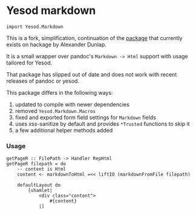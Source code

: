 # Yesod markdown

~~~ { .haskell }
import Yesod.Markdown
~~~

This is a fork, simplification, continuation of the [package][] that 
currently exists on hackage by Alexander Dunlap.

It is a small wrapper over pandoc's `Markdown -> Html` support with 
usage tailored for Yesod.

That package has slipped out of date and does not work with recent 
releases of pandoc or yesod.

This package differs in the following ways:

1. updated to compile with newer dependencies
2. removed `Yesod.Markdown.Macros`
3. fixed and exported form field settings for `Markdown` fields
4. uses xss-sanitize by default and provides `*Trusted` functions to 
   skip it
5. a few additional helper methods added

### Usage

~~~ { .haskell }
getPageR :: FilePath -> Handler RepHtml
getPageR filepath = do
    -- content is Html
    content <- markdownToHtml =<< liftIO (markdownFromFile filepath)

    defaultLayout do
        [shamlet|
            <div class="content">
                #{content}
            |]
~~~

[package]: http://hackage.haskell.org/package/yesod-markdown
